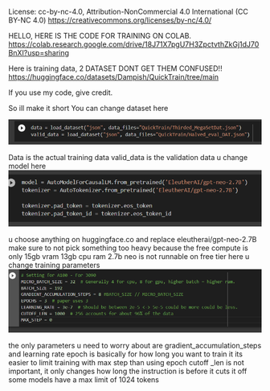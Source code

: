 License:
cc-by-nc-4.0, Attribution-NonCommercial 4.0 International (CC BY-NC 4.0)
https://creativecommons.org/licenses/by-nc/4.0/

HELLO, HERE IS THE CODE FOR TRAINING ON COLAB.
https://colab.research.google.com/drive/18J71X7pgU7H3ZpctvthZkGj1dJ70BnXI?usp=sharing

Here is training data, 2 DATASET DONT GET THEM CONFUSED!!
https://huggingface.co/datasets/Dampish/QuickTrain/tree/main

If you use my code, give credit.

So ill make it short
You can change dataset here

![image1](/image1.png)

Data is the actual training data
valid_data is the validation data
u change model here
![image1](image2.png)


u choose anything on huggingface.co
and replace eleutherai/gpt-neo-2.7B
make sure to not pick something too heavy
because the free compute is only 15gb vram
13gb cpu ram
2.7b neo is not runnable on free tier
here u change training parameters
![IMG3](image3.png)

the only parameters u need to worry about are gradient_accumulation_steps
and learning rate
epoch is basically for how long you want to train it
its easier to limit training with max step than using epoch
cutoff _len is not important, it only changes how long the instruction is before it cuts it off
some models have a max limit of 1024 tokens

